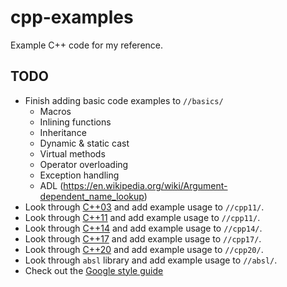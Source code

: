 # cpp-examples

Example C++ code for my reference.

## TODO

*   Finish adding basic code examples to `//basics/`
    *   Macros
    *   Inlining functions
    *   Inheritance
    *   Dynamic & static cast
    *   Virtual methods
    *   Operator overloading
    *   Exception handling
    *   ADL (https://en.wikipedia.org/wiki/Argument-dependent_name_lookup)
*   Look through [C++03](https://en.cppreference.com/w/cpp/11) and add example usage to `//cpp11/`.
*   Look through [C++11](https://en.cppreference.com/w/cpp/11) and add example usage to `//cpp11/`.
*   Look through [C++14](https://en.cppreference.com/w/cpp/11) and add example usage to `//cpp14/`.
*   Look through [C++17](https://en.cppreference.com/w/cpp/11) and add example usage to `//cpp17/`.
*   Look through [C++20](https://en.cppreference.com/w/cpp/11) and add example usage to `//cpp20/`.
*   Look through `absl` library and add example usage to `//absl/`.
*   Check out the [Google style guide](https://google.github.io/styleguide/cppguide.html)
